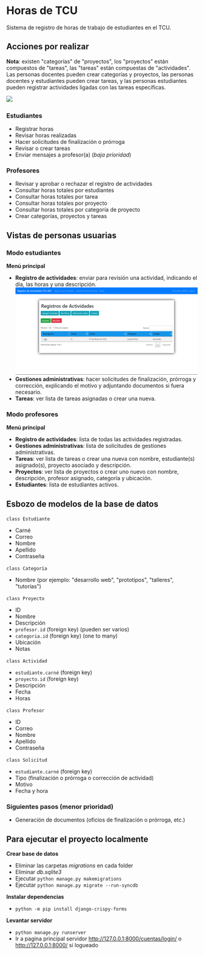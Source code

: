 # Horas de TCU

Sistema de registro de horas de trabajo de estudiantes en el TCU.

## Acciones por realizar

**Nota**: existen "categorías" de "proyectos", los "proyectos" están compuestos de "tareas", las "tareas" están compuestas de "actividades". Las personas docentes pueden crear categorías y proyectos, las personas docentes y estudiantes pueden crear tareas, y las personas estudiantes pueden registrar actividades ligadas con las tareas específicas.

[![](https://mermaid.ink/img/pako:eNpdj88KgkAQh19lmZOBHrp6CPzbNchb22FwJ11KV9Y1EPGReoperG1TouY0_L6PHzMTlEoQhFBp7GpWpLxldqJTgoYqpZ8P7M8sCHYs9g5ajVQaxbabjxU7kHgFasJ-CRMXpl5UGnmXAgWtJHIk-_a0C8gcyH97chfu_3rAh4Z0g1LYm6e3ycHU1BCH0K4C9ZUDb2frDZ2wP2RCGqUhvOCtJx9wMOo4tiWERg-0SqlE-3-zWPMLqmhVgQ)](https://mermaid-js.github.io/mermaid-live-editor/edit#pako:eNpdj88KgkAQh19lmZOBHrp6CPzbNchb22FwJ11KV9Y1EPGReoperG1TouY0_L6PHzMTlEoQhFBp7GpWpLxldqJTgoYqpZ8P7M8sCHYs9g5ajVQaxbabjxU7kHgFasJ-CRMXpl5UGnmXAgWtJHIk-_a0C8gcyH97chfu_3rAh4Z0g1LYm6e3ycHU1BCH0K4C9ZUDb2frDZ2wP2RCGqUhvOCtJx9wMOo4tiWERg-0SqlE-3-zWPMLqmhVgQ)

### Estudiantes

- Registrar horas
- Revisar horas realizadas
- Hacer solicitudes de finalización o prórroga
- Revisar o crear tareas
- Enviar mensajes a profesor(a) (_baja prioridad_)

### Profesores

- Revisar y aprobar o rechazar el registro de actividades
- Consultar horas totales por estudiantes
- Consultar horas totales por tarea
- Consultar horas totales por proyecto
- Consultar horas totales por categoría de proyecto
- Crear categorías, proyectos y tareas

## Vistas de personas usuarias

### Modo estudiantes

**Menú principal**
- **Registro de actividades**: enviar para revisión una actividad, indicando el día, las horas y una descripción.
![Registro de actividades](DesignImages/Estudiantes/RegistroDeActividades.PNG)
- **Gestiones administrativas**: hacer solicitudes de finalización, prórroga y corrección, explicando el motivo y adjuntando documentos si fuera necesario.
- **Tareas**: ver lista de tareas asignadas o crear una nueva.

### Modo profesores

**Menú principal**
- **Registro de actividades**: lista de todas las actividades registradas.
- **Gestiones administrativas**: lista de solicitudes de gestiones administrativas.
- **Tareas**: ver lista de tareas o crear una nueva con nombre, estudiante(s) asignado(s), proyecto asociado y descripción.
- **Proyectos**: ver lista de proyectos o crear uno nuevo con nombre, descripción, profesor asignado, categoría y ubicación.
- **Estudiantes**: lista de estudiantes activos.

## Esbozo de modelos de la base de datos

`class Estudiante`

- Carné
- Correo
- Nombre
- Apellido
- Contraseña

`class Categoría`

- Nombre (por ejemplo: "desarrollo web", "prototipos", "talleres", "tutorías")

`class Proyecto`

- ID
- Nombre
- Descripción
- `profesor.id` (foreign key) (pueden ser varios)
- `categoria.id` (foreign key) (one to many)
- Ubicación
- Notas

`class Actividad`

- `estudiante.carné` (foreign key)
- `proyecto.id` (foreign key)
- Descripción
- Fecha
- Horas

`class Profesor`

- ID
- Correo
- Nombre
- Apellido
- Contraseña

`class Solicitud`

- `estudiante.carné` (foreign key)
- Tipo (finalización o prórroga o corrección de actividad)
- Motivo
- Fecha y hora

### Siguientes pasos (menor prioridad)

- Generación de documentos (oficios de finalización o prórroga, etc.)

## Para ejecutar el proyecto localmente

**Crear base de datos**
- Eliminar las carpetas _migrations_ en cada folder
- Eliminar _db.sqlite3_
- Ejecutar `python manage.py makemigrations`
- Ejecutar `python manage.py migrate --run-syncdb`

**Instalar dependencias**
- `python -m pip install django-crispy-forms`

**Levantar servidor**
- `python manage.py runserver`
- Ir a pagina principal servidor http://127.0.0.1:8000/cuentas/login/ o http://127.0.0.1:8000/ si logueado
